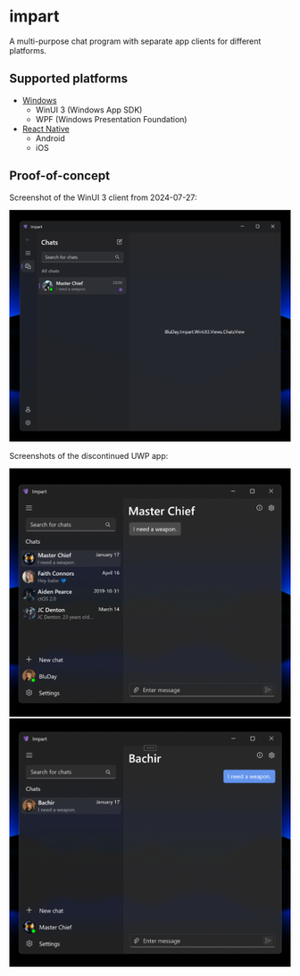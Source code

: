 # impart

A multi-purpose chat program with separate app clients for different platforms.

## Supported platforms

* [Windows](https://github.com/BluDay/impart-app-windows)
  - WinUI 3 (Windows App SDK)
  - WPF (Windows Presentation Foundation)
* [React Native](https://github.com/BluDay/impart-app-react-native)
  - Android
  - iOS

## Proof-of-concept

Screenshot of the WinUI 3 client from 2024-07-27:

<img src="https://raw.githubusercontent.com/BluDay/impart-app-windows/main/assets/screenshots/0.png?raw=true" width="800"/>

Screenshots of the discontinued UWP app:

<img src="/assets/screenshots/0.png?raw=true" width="650"/>
<img src="/assets/screenshots/1.png?raw=true" width="650"/>
